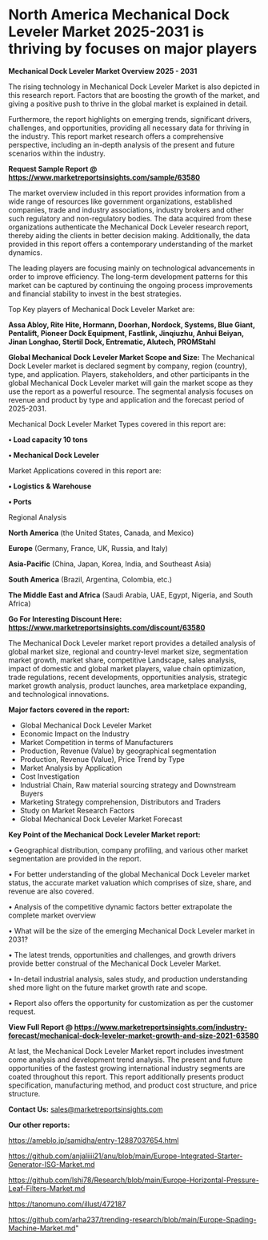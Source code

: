 # North America Mechanical Dock Leveler Market 2025-2031 is thriving by focuses on major players

<Strong> Mechanical Dock Leveler Market Overview 2025 - 2031</strong>

The rising technology in Mechanical Dock Leveler Market is also depicted in this research report. Factors that are boosting the growth of the market, and giving a positive push to thrive in the global market is explained in detail.

Furthermore, the report highlights on emerging trends, significant drivers, challenges, and opportunities, providing all necessary data for thriving in the industry. This report market research offers a comprehensive perspective, including an in-depth analysis of the present and future scenarios within the industry.

<strong>Request Sample Report @ <a href=https://www.marketreportsinsights.com/sample/63580>https://www.marketreportsinsights.com/sample/63580</a></strong>

The market overview included in this report provides information from a wide range of resources like government organizations, established companies, trade and industry associations, industry brokers and other such regulatory and non-regulatory bodies. The data acquired from these organizations authenticate the Mechanical Dock Leveler research report, thereby aiding the clients in better decision making. Additionally, the data provided in this report offers a contemporary understanding of the market dynamics.

The leading players are focusing mainly on technological advancements in order to improve efficiency. The long-term development patterns for this market can be captured by continuing the ongoing process improvements and financial stability to invest in the best strategies.

Top Key players of Mechanical Dock Leveler Market are:

<strong>Assa Abloy, Rite Hite, Hormann, Doorhan, Nordock, Systems, Blue Giant, Pentalift, Pioneer Dock Equipment, Fastlink, Jinqiuzhu, Anhui Beiyan, Jinan Longhao, Stertil Dock, Entrematic, Alutech, PROMStahl</strong>

<strong><b>Global Mechanical Dock Leveler Market Scope and Size:</b></strong>
The Mechanical Dock Leveler market is declared segment by company, region (country), type, and application. Players, stakeholders, and other participants in the global Mechanical Dock Leveler market will gain the market scope as they use the report as a powerful resource. The segmental analysis focuses on revenue and product by type and application and the forecast period of 2025-2031.

Mechanical Dock Leveler Market Types covered in this report are:

<strong>• Load capacity 10 tons

• Mechanical Dock Leveler</strong>

Market Applications covered in this report are:

<strong>• Logistics & Warehouse

• Ports</strong> 

Regional Analysis

<strong>North America</strong> (the United States, Canada, and Mexico)

<strong>Europe</strong> (Germany, France, UK, Russia, and Italy)

<strong>Asia-Pacific</strong> (China, Japan, Korea, India, and Southeast Asia)

<strong>South America</strong> (Brazil, Argentina, Colombia, etc.)

<strong>The Middle East and Africa</strong> (Saudi Arabia, UAE, Egypt, Nigeria, and South Africa)

<strong>Go For Interesting Discount Here: <a href=https://www.marketreportsinsights.com/discount/63580>https://www.marketreportsinsights.com/discount/63580</a></strong>

The Mechanical Dock Leveler market report provides a detailed analysis of global market size, regional and country-level market size, segmentation market growth, market share, competitive Landscape, sales analysis, impact of domestic and global market players, value chain optimization, trade regulations, recent developments, opportunities analysis, strategic market growth analysis, product launches, area marketplace expanding, and technological innovations.

<strong><b>Major factors covered in the report:</b></strong>
<ul>
  <li>Global Mechanical Dock Leveler Market </li>
  <li>Economic Impact on the Industry</li>
  <li>Market Competition in terms of Manufacturers</li>
  <li>Production, Revenue (Value) by geographical segmentation</li>
  <li>Production, Revenue (Value), Price Trend by Type</li>
  <li>Market Analysis by Application</li>
  <li>Cost Investigation</li>
  <li>Industrial Chain, Raw material sourcing strategy and Downstream Buyers</li>
  <li>Marketing Strategy comprehension, Distributors and Traders</li>
  <li>Study on Market Research Factors</li>
  <li>Global Mechanical Dock Leveler Market Forecast</li>
</ul>

<strong><b>Key Point of the Mechanical Dock Leveler Market report:</b></strong>

• Geographical distribution, company profiling, and various other market segmentation are provided in the report.

• For better understanding of the global Mechanical Dock Leveler market status, the accurate market valuation which comprises of size, share, and revenue are also covered.

• Analysis of the competitive dynamic factors better extrapolate the complete market overview

• What will be the size of the emerging Mechanical Dock Leveler market in 2031?

• The latest trends, opportunities and challenges, and growth drivers provide better construal of the Mechanical Dock Leveler Market.

• In-detail industrial analysis, sales study, and production understanding shed more light on the future market growth rate and scope.

• Report also offers the opportunity for customization as per the customer request.

<strong><b>View Full Report @ <a href=https://www.marketreportsinsights.com/industry-forecast/mechanical-dock-leveler-market-growth-and-size-2021-63580>https://www.marketreportsinsights.com/industry-forecast/mechanical-dock-leveler-market-growth-and-size-2021-63580</a></b></strong>


At last, the Mechanical Dock Leveler Market report includes investment come analysis and development trend analysis. The present and future opportunities of the fastest growing international industry segments are coated throughout this report. This report additionally presents product specification, manufacturing method, and product cost structure, and price structure.

<strong>Contact Us:</strong>
sales@marketreportsinsights.com

<strong>Our other reports:</strong>

<a href=https://ameblo.jp/samidha/entry-12887037654.html>https://ameblo.jp/samidha/entry-12887037654.html</a>

<a href=https://github.com/anjaliiii21/anu/blob/main/Europe-Integrated-Starter-Generator-ISG-Market.md>https://github.com/anjaliiii21/anu/blob/main/Europe-Integrated-Starter-Generator-ISG-Market.md</a>

<a href=https://github.com/Ishi78/Research/blob/main/Europe-Horizontal-Pressure-Leaf-Filters-Market.md>https://github.com/Ishi78/Research/blob/main/Europe-Horizontal-Pressure-Leaf-Filters-Market.md</a>

<a href=https://tanomuno.com/illust/472187>https://tanomuno.com/illust/472187</a>

<a href=https://github.com/arha237/trending-research/blob/main/Europe-Spading-Machine-Market.md>https://github.com/arha237/trending-research/blob/main/Europe-Spading-Machine-Market.md</a>"
